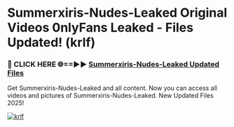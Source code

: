 # Summerxiris-Nudes-Leaked Original Videos 0nlyFans Leaked - Files Updated! (krlf)

<h3>🔴 CLICK HERE 🌐==►► <a href="https://tinyurl.com/5h6xmrr3" rel="nofollow">Summerxiris-Nudes-Leaked Updated Files</a></h3>

Get Summerxiris-Nudes-Leaked and all content. Now you can access all videos and pictures of Summerxiris-Nudes-Leaked. New Updated Files 2025!

[![krlf](https://i.imgur.com/KVD873Z.gif)](https://tinyurl.com/5h6xmrr3)
